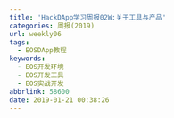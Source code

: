 ```yaml
---
title: 'HackDApp学习周报02W:关于工具与产品'
categories: 周报(2019)
url: weekly06
tags:
  - EOSDApp教程
keywords:
  - EOS开发环境
  - EOS开发工具
  - EOS实战开发
abbrlink: 58600
date: 2019-01-21 00:38:26
---
```

